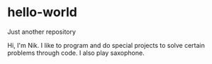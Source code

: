 # hello-world
Just another repository

Hi, I'm Nik. I like to program and do special projects to solve certain problems through code. I also play saxophone.
